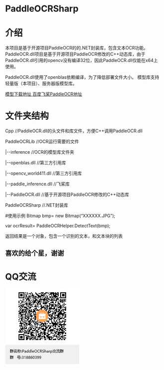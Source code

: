 # PaddleOCRSharp

# 介绍
本项目是基于开源项目PaddleOCR的的.NET封装库，包含文本OCR功能。
PaddleOCR.dll项目是基于开源项目PaddleOCR修改的C++动态库，由于PaddleOCR.dll引用的opencv没有编译32位，因此PaddleOCR.dll仅能在x64上使用。

PaddleOCR.dll使用了openblas依赖编译，为了降低部署文件大小。
模型库支持轻量版（本项目）、服务器版模型库。

 

[模型下载地址 百度飞桨PaddleOCR地址](https://gitee.com/paddlepaddle/PaddleOCR)
 
# 文件夹结构
Cpp     //PaddleOCR.dll的头文件和库文件，方便C++调用PaddleOCR.dll

PaddleOCRLib  //OCR运行需要的文件

|--inference     //OCR的模型库文件夹

|--openblas.dll   //第三方引用库

|--opencv_world411.dll   //第三方引用库

|--paddle_inference.dll   //飞桨库

|--PaddleOCR.dll   //基于开源项目PaddleOCR修改的C++动态库

PaddleOCRSharp  //.NET封装库


#使用示例
Bitmap bmp= new Bitmap(“XXXXXX.JPG”);

 var ocrResult= PaddleOCRHelper.DetectText(bmp);

返回结果是一个对象，包含一个识别的文本，和文本块的列表





## 喜欢的给个星，谢谢


# QQ交流
 ![输入图片说明](PaddleOCRSharp/PaddleOCRSharp%E4%BA%A4%E6%B5%81%E7%BE%A4%E7%BE%A4%E8%81%8A%E4%BA%8C%E7%BB%B4%E7%A0%81.png)


